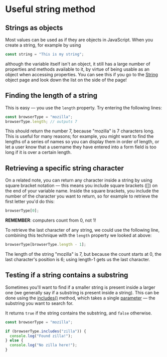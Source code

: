 # Useful string method

## Strings as objects

Most values can be used as if they are objects in JavaScript. When you create a string, for example by using

```javascript
const string = "This is my string";
```

although the variable itself isn't an object, it still has a large number of properties and methods available to it, by virtue of being usable as an object when accessing properties. You can see this if you go to the [String](https://developer.mozilla.org/en-US/docs/Web/JavaScript/Reference/Global_Objects/String) object page and look down the list on the side of the page!

## Finding the length of a string

This is easy — you use the `length` property. Try entering the following lines:

```javascript
const browserType = "mozilla";
browserType.length; // outputs 7
```

This should return the number 7, because "mozilla" is 7 characters long. This is useful for many reasons; for example, you might want to find the lengths of a series of names so you can display them in order of length, or let a user know that a username they have entered into a form field is too long if it is over a certain length.

## Retrieving a specific string character

On a related note, you can return any character inside a string by using square bracket notation — this means you include square brackets ([]) on the end of your variable name. Inside the square brackets, you include the number of the character you want to return, so for example to retrieve the first letter you'd do this:

```javascript
browserType[0];
```

**REMEMBER**: computers count from 0, not 1!

To retrieve the last character of any string, we could use the following line, combining this technique with the `length` property we looked at above:

```javascript
browserType[browserType.length - 1];
```

The length of the string "mozilla" is 7, but because the count starts at 0, the last character's position is 6; using length-1 gets us the last character.

## Testing if a string contains a substring

Sometimes you'll want to find if a smaller string is present inside a larger one (we generally say if a substring is present inside a string). This can be done using the [includes()](https://developer.mozilla.org/en-US/docs/Web/JavaScript/Reference/Global_Objects/String/includes) method, which takes a single [parameter](https://developer.mozilla.org/en-US/docs/Glossary/Parameter) — the substring you want to search for.

It returns `true` if the string contains the substring, and `false` otherwise.

```javascript
const browserType = "mozilla";

if (browserType.includes("zilla")) {
  console.log("Found zilla!");
} else {
  console.log("No zilla here!");
}
```
